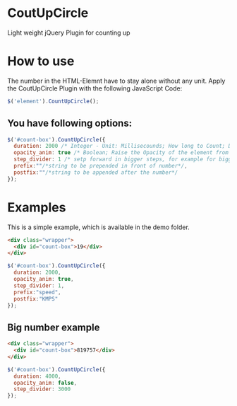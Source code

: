 CoutUpCircle
============

Light weight jQuery Plugin for counting up

# How to use

The number in the HTML-Elemnt have to stay alone without any unit. Apply the CoutUpCircle Plugin with the following JavaScript Code:
```javascript
$('element').CountUpCircle();
```

## You have following options:
```javascript
$('#count-box').CountUpCircle({
  duration: 2000 /* Integer - Unit: Millisecounds; How long to Count; Default value: 5000  */,
  opacity_anim: true /* Boolean; Raise the Opacity of the element from 0 to 100%; Default: false */,
  step_divider: 1 /* setp forward in bigger steps, for example for bigger numbers like >1000 */,
  prefix:""/*string to be prepended in front of number*/,
  postfix:""/*string to be appended after the number*/
});
```

# Examples
This is a simple example, which is available in the demo folder.

```html
<div class="wrapper">
  <div id="count-box">19</div> 
</div>
```
```javascript
$('#count-box').CountUpCircle({
  duration: 2000,
  opacity_anim: true,
  step_divider: 1,
  prefix:"speed",
  postfix:"KMPS"
});
```

## Big number example

```html
<div class="wrapper">
  <div id="count-box">819757</div> 
</div>
```
```javascript
$('#count-box').CountUpCircle({
  duration: 4000,
  opacity_anim: false,
  step_divider: 3000
});
```
